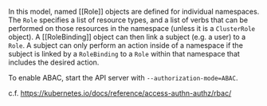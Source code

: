 In this model, named [[Role]] objects are defined for individual namespaces.  The `Role` specifies a list of resource types, and a list of verbs that can be performed on those resources in the namespace (unless it is a `ClusterRole` object).  A [[RoleBinding]] object can then link a subject (e.g. a user) to a `Role`.  A subject can only perform an action inside of a namespace if the subject is linked by a `RoleBinding` to a `Role` within that namespace that includes the desired action.

To enable ABAC, start the API server with `--authorization-mode=ABAC`.  

 c.f. https://kubernetes.io/docs/reference/access-authn-authz/rbac/